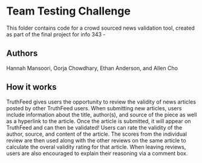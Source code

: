 # Team Testing Challenge

This folder contains code for a crowd sourced news validation tool, created as part of the final project for info 343 -

## Authors
Hannah Mansoori, Oorja Chowdhary, Ethan Anderson, and Allen Cho

## How it works

TruthFeed gives users the opportunity to review the validity of news articles posted by other TruthFeed users. When submitting new articles, users include information about the title, author(s), and source of the piece as well as a hyperlink to the article. Once the article is submitted, it will appear on TruthFeed and can then be validated! Users can rate the validity of the author, source, and content of the article. The scores from the individual review are then used along with the other reviews on the same article to calculate the overal validity rating for that article. When leaving reviews, users are also encouraged to explain their reasoning via a comment box.